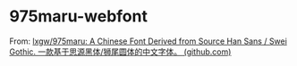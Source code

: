 # 975maru-webfont

From: [lxgw/975maru: A Chinese Font Derived from Source Han Sans / Swei Gothic. 一款基于思源黑体/狮尾圆体的中文字体。 (github.com)](https://github.com/lxgw/975maru)
